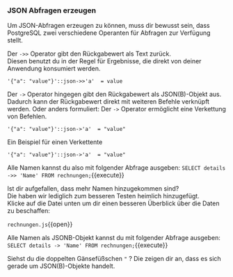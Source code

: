 ### JSON Abfragen erzeugen
Um JSON-Abfragen erzeugen zu können, muss dir bewusst sein, dass PostgreSQL zwei verschiedene Operanten für Abfragen zur Verfügung stellt.


Der `->>` Operator  gibt den Rückgabewert als Text zurück.  
Diesen benutzt du in der Regel für Ergebnisse, die direkt von deiner Anwendung konsumiert werden.
```
'{"a": "value"}'::json->>'a'  = value
```


Der `->` Operator hingegen gibt den Rückgabewert als JSON(B)-Objekt aus.  
Dadurch kann der Rückgabewert direkt mit weiteren Befehle verknüpft werden. Oder anders formuliert: Der `->` Operator ermöglicht eine Verkettung von Befehlen.
```
'{"a": "value"}'::json->'a'  = "value"
```
Ein Beispiel für einen Verkettente
```
'{"a": "value"}'::json->'a'  = "value"
```

Alle Namen kannst du also mit folgender Abfrage ausgeben:
`SELECT details ->> 'Name' FROM rechnungen;`{{execute}}

Ist dir aufgefallen, dass mehr Namen hinzugekommen sind?  
Die haben wir lediglich zum besseren Testen heimlich hinzugefügt.  
Klicke auf die Datei unten um dir einen besseren Überblick über die Daten zu beschaffen:

`rechnungen.js`{{open}} 


Alle Namen als JSONB-Objekt kannst du mit folgender Abfrage ausgeben:
`SELECT details -> 'Name' FROM rechnungen;`{{execute}}

Siehst du die doppelten Gänsefüßschen `"` ? Die zeigen dir an, dass es sich gerade um JSON(B)-Objekte handelt.
